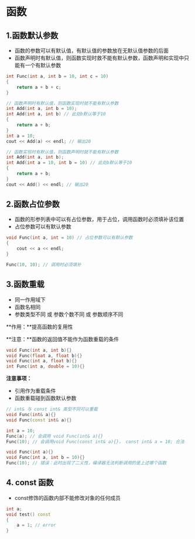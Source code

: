 # 函数

## 1.函数默认参数

- 函数的参数可以有默认值，有默认值的参数放在无默认值参数的后面
- 函数声明时有默认值，则函数实现时救不能有默认参数，函数声明和实现中只能有一个有默认参数

``` c++
int Func(int a, int b = 10, int c = 10) 
{
	return a + b + c;    
}

// 函数声明时有默认值，则函数实现时就不能有默认参数
int Add(int a, int b = 10);
int Add(int a, int b) // 此处b默认等于10
{
	return a + b;    
}
int a = 10;
cout << Add(a) << endl; // 输出20

// 函数实现时有默认值，则函数声明时就不能有默认参数
int Add(int a, int b);
int Add(int a = 10, int b = 10) // 此处b默认等于10
{
	return a + b;    
}
cout << Add() << endl; // 输出20
```



## 2.函数占位参数

- 函数的形参列表中可以有占位参数，用于占位，调用函数时必须填补该位置
- 占位参数可以有默认参数

```c++
void Func(int a, int = 10) // 占位参数可以有默认参数 
{
    cout << a << endl;
}

Func(10, 10); // 调用时必须填补
```



## 3.函数重载

- 同一作用域下
- 函数名相同
- 参数类型不同 或 参数个数不同 或 参数顺序不同

**作用：**提高函数的复用性

**注意：**函数的返回值不能作为函数重载的条件

```c++
void Func(int a, int b){}
void Func(float a, float b){}
void Func(int a, float b){}
int Func(int a, double = 10){}
```

**注意事项：**

- 引用作为重载条件
- 函数重载碰到函数默认参数

```c++
// int& 与 const int& 类型不同可以重载
void Func(int& a){}
void Func(const int& a){}

int a = 10;
Func(a); // 会调用 void Func(int& a){}
Func(10); // 会调用void Func(const int& a){}， const int& a = 10; 合法

void Func(int a){}
void Func(int a, int b = 10){}
Func(10); // 错误：此时出现了二义性，编译器无法判断调用的是上述哪个函数
```

## 4. const 函数
- const修饰的函数内部不能修改对象的任何成员
```c++
int a;
void test() const
{
    a = 1; // error 
}
```
